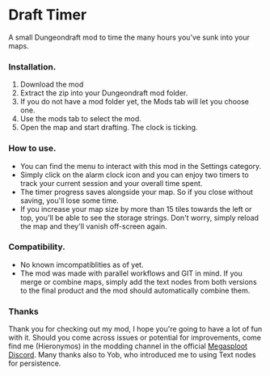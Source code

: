 # Draft Timer
A small Dungeondraft mod to time the many hours you've sunk into your maps.

### Installation.
1. Download the mod
2. Extract the zip into your Dungeondraft mod folder.
3. If you do not have a mod folder yet, the Mods tab will let you choose one.
4. Use the mods tab to select the mod.
5. Open the map and start drafting. The clock is ticking.

### How to use.
- You can find the menu to interact with this mod in the Settings category.
- Simply click on the alarm clock icon and you can enjoy two timers to track your current session and your overall time spent.
- The timer progress saves alongside your map. So if you close without saving, you'll lose some time.
- If you increase your map size by more than 15 tiles towards the left or top, you'll be able to see the storage strings. Don't worry, simply reload the map and they'll vanish off-screen again.

### Compatibility.
- No known imcompatiblities as of yet.
- The mod was made with parallel workflows and GIT in mind. If you merge or combine maps, simply add the text nodes from both versions to the final product and the mod should automatically combine them.

### Thanks
Thank you for checking out my mod, I hope you're going to have a lot of fun with it. Should you come across issues or potential for improvements, come find me (Hieronymos) in the modding channel in the official [Megasploot Discord](https://discord.gg/J9Czgpu). Many thanks also to Yob, who introduced me to using Text nodes for persistence.